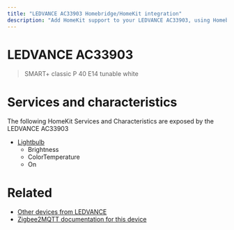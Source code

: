 ```yaml
---
title: "LEDVANCE AC33903 Homebridge/HomeKit integration"
description: "Add HomeKit support to your LEDVANCE AC33903, using Homebridge, Zigbee2MQTT and homebridge-z2m."
---
```

<!---
This file has been GENERATED using src/docgen/docgen.ts
DO NOT EDIT THIS FILE MANUALLY!
-->
# LEDVANCE AC33903
> SMART+ classic P 40 E14 tunable white


# Services and characteristics
The following HomeKit Services and Characteristics are exposed by
the LEDVANCE AC33903

* [Lightbulb](../../light.md)
  * Brightness
  * ColorTemperature
  * On


# Related
* [Other devices from LEDVANCE](../index.md#ledvance)
* [Zigbee2MQTT documentation for this device](https://www.zigbee2mqtt.io/devices/AC33903.html)